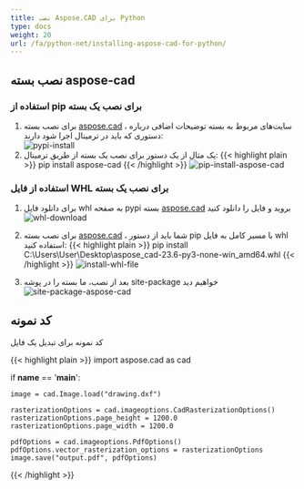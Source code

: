 ```yaml
---
title: نصب Aspose.CAD برای Python
type: docs
weight: 20
url: /fa/python-net/installing-aspose-cad-for-python/
---
```


## **نصب بسته aspose-cad**

### استفاده از pip برای نصب یک بسته

1. برای نصب بسته [aspose.cad](https://pypi.org/project/aspose-cad/) ، سایت‌های مربوط به بسته توضیحات اضافی درباره دستوری که باید در ترمینال اجرا شود دارند:<br/>
![pypi-install](/fa/_assets/pypi-aspose-cad.png)
1. یک مثال از یک دستور برای نصب یک بسته از طریق ترمینال:
{{< highlight plain >}}
pip install aspose-cad
{{< /highlight >}}
![pip-install-aspose-cad](/fa/_assets/pip-install-aspose.png)

### استفاده از فایل WHL برای نصب یک بسته

1. برای دانلود فایل whl به صفحه pypi بسته [aspose.cad](https://pypi.org/project/aspose-cad/#files) بروید و فایل را دانلود کنید<br/>
![whl-download](/fa/_assets/download-whl-file.png)<br/>
1. برای نصب بسته [aspose.cad](https://pypi.org/project/aspose-cad/) ، شما باید از دستور pip با مسیر کامل به فایل whl استفاده کنید:
{{< highlight plain >}}
pip install C:\Users\User\Desktop\aspose_cad-23.6-py3-none-win_amd64.whl
{{< /highlight >}}
![install-whl-file](/fa/_assets/install-whl-file-terminal.png)

1. بعد از نصب، ما بسته را در پوشه site-package خواهیم دید<br/>
![site-package-aspose-cad](/fa/_assets/site-package-aspose.png)

## کد نمونه
کد نمونه برای تبدیل یک فایل

{{< highlight plain >}}
import aspose.cad as cad

if __name__ == '__main__':
    
    image = cad.Image.load("drawing.dxf")

    rasterizationOptions = cad.imageoptions.CadRasterizationOptions()
    rasterizationOptions.page_height = 1200.0
    rasterizationOptions.page_width = 1200.0
    
    pdfOptions = cad.imageoptions.PdfOptions()
    pdfOptions.vector_rasterization_options = rasterizationOptions
    image.save("output.pdf", pdfOptions)
{{< /highlight >}}
